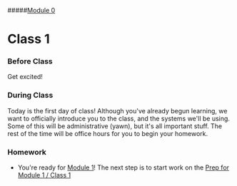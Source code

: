 #####[Module 0](../..)

# Class 1

### Before Class
Get excited!

### During Class
Today is the first day of class! Although you've already begun learning, we want to officially introduce you to the class, and the systems we'll be using. Some of this will be administrative (yawn), but it's all important stuff. The rest of the time will be office hours for you to begin your homework.


### Homework
* You're ready for [Module 1](../../../cs50/unit1-fundamentals/module1)! The next step is to start work on the [Prep for Module 1 / Class 1](../../../cs50/unit1-fundamentals/module1/materials/class1-prep)

